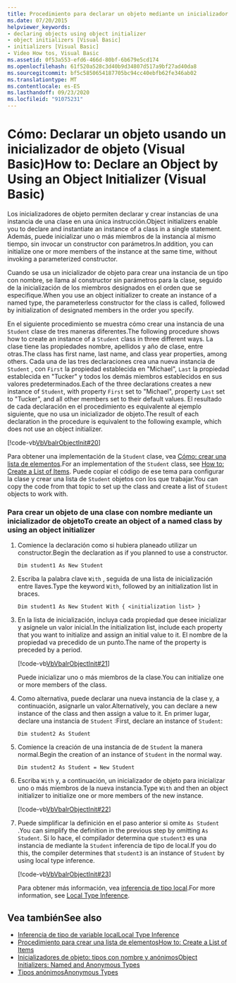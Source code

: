 ```yaml
---
title: Procedimiento para declarar un objeto mediante un inicializador de objeto
ms.date: 07/20/2015
helpviewer_keywords:
- declaring objects using object initializer
- object initializers [Visual Basic]
- initializers [Visual Basic]
- Video How tos, Visual Basic
ms.assetid: 0f53a553-efd6-466d-80bf-6b679e5cd174
ms.openlocfilehash: 61f520a528c3d40b9d34807d517a9bf27ad40da8
ms.sourcegitcommit: bf5c5850654187705bc94cc40ebfb62fe346ab02
ms.translationtype: MT
ms.contentlocale: es-ES
ms.lasthandoff: 09/23/2020
ms.locfileid: "91075231"
---
```

# <a name="how-to-declare-an-object-by-using-an-object-initializer-visual-basic"></a><span data-ttu-id="c6cfc-102">Cómo: Declarar un objeto usando un inicializador de objeto (Visual Basic)</span><span class="sxs-lookup"><span data-stu-id="c6cfc-102">How to: Declare an Object by Using an Object Initializer (Visual Basic)</span></span>

<span data-ttu-id="c6cfc-103">Los inicializadores de objeto permiten declarar y crear instancias de una instancia de una clase en una única instrucción.</span><span class="sxs-lookup"><span data-stu-id="c6cfc-103">Object initializers enable you to declare and instantiate an instance of a class in a single statement.</span></span> <span data-ttu-id="c6cfc-104">Además, puede inicializar uno o más miembros de la instancia al mismo tiempo, sin invocar un constructor con parámetros.</span><span class="sxs-lookup"><span data-stu-id="c6cfc-104">In addition, you can initialize one or more members of the instance at the same time, without invoking a parameterized constructor.</span></span>  
  
 <span data-ttu-id="c6cfc-105">Cuando se usa un inicializador de objeto para crear una instancia de un tipo con nombre, se llama al constructor sin parámetros para la clase, seguido de la inicialización de los miembros designados en el orden que se especifique.</span><span class="sxs-lookup"><span data-stu-id="c6cfc-105">When you use an object initializer to create an instance of a named type, the parameterless constructor for the class is called, followed by initialization of designated members in the order you specify.</span></span>  
  
 <span data-ttu-id="c6cfc-106">En el siguiente procedimiento se muestra cómo crear una instancia de una `Student` clase de tres maneras diferentes.</span><span class="sxs-lookup"><span data-stu-id="c6cfc-106">The following procedure shows how to create an instance of a `Student` class in three different ways.</span></span> <span data-ttu-id="c6cfc-107">La clase tiene las propiedades nombre, apellidos y año de clase, entre otras.</span><span class="sxs-lookup"><span data-stu-id="c6cfc-107">The class has first name, last name, and class year properties, among others.</span></span> <span data-ttu-id="c6cfc-108">Cada una de las tres declaraciones crea una nueva instancia de `Student` , con `First` la propiedad establecida en "Michael", `Last` la propiedad establecida en "Tucker" y todos los demás miembros establecidos en sus valores predeterminados.</span><span class="sxs-lookup"><span data-stu-id="c6cfc-108">Each of the three declarations creates a new instance of `Student`, with property `First` set to "Michael", property `Last` set to "Tucker", and all other members set to their default values.</span></span> <span data-ttu-id="c6cfc-109">El resultado de cada declaración en el procedimiento es equivalente al ejemplo siguiente, que no usa un inicializador de objeto.</span><span class="sxs-lookup"><span data-stu-id="c6cfc-109">The result of each declaration in the procedure is equivalent to the following example, which does not use an object initializer.</span></span>  
  
 [!code-vb[VbVbalrObjectInit#20](~/samples/snippets/visualbasic/VS_Snippets_VBCSharp/VbVbalrObjectInit/VB/Class2.vb#20)]  
  
 <span data-ttu-id="c6cfc-110">Para obtener una implementación de la `Student` clase, vea [Cómo: crear una lista de elementos](../../concepts/linq/how-to-create-a-list-of-items.md).</span><span class="sxs-lookup"><span data-stu-id="c6cfc-110">For an implementation of the `Student` class, see [How to: Create a List of Items](../../concepts/linq/how-to-create-a-list-of-items.md).</span></span> <span data-ttu-id="c6cfc-111">Puede copiar el código de ese tema para configurar la clase y crear una lista de `Student` objetos con los que trabajar.</span><span class="sxs-lookup"><span data-stu-id="c6cfc-111">You can copy the code from that topic to set up the class and create a list of `Student` objects to work with.</span></span>  
  
### <a name="to-create-an-object-of-a-named-class-by-using-an-object-initializer"></a><span data-ttu-id="c6cfc-112">Para crear un objeto de una clase con nombre mediante un inicializador de objeto</span><span class="sxs-lookup"><span data-stu-id="c6cfc-112">To create an object of a named class by using an object initializer</span></span>  
  
1. <span data-ttu-id="c6cfc-113">Comience la declaración como si hubiera planeado utilizar un constructor.</span><span class="sxs-lookup"><span data-stu-id="c6cfc-113">Begin the declaration as if you planned to use a constructor.</span></span>  
  
     `Dim student1 As New Student`  
  
2. <span data-ttu-id="c6cfc-114">Escriba la palabra clave `With` , seguida de una lista de inicialización entre llaves.</span><span class="sxs-lookup"><span data-stu-id="c6cfc-114">Type the keyword `With`, followed by an initialization list in braces.</span></span>  
  
     `Dim student1 As New Student With { <initialization list> }`  
  
3. <span data-ttu-id="c6cfc-115">En la lista de inicialización, incluya cada propiedad que desee inicializar y asígnele un valor inicial.</span><span class="sxs-lookup"><span data-stu-id="c6cfc-115">In the initialization list, include each property that you want to initialize and assign an initial value to it.</span></span> <span data-ttu-id="c6cfc-116">El nombre de la propiedad va precedido de un punto.</span><span class="sxs-lookup"><span data-stu-id="c6cfc-116">The name of the property is preceded by a period.</span></span>  
  
     [!code-vb[VbVbalrObjectInit#21](~/samples/snippets/visualbasic/VS_Snippets_VBCSharp/VbVbalrObjectInit/VB/Class2.vb#21)]  
  
     <span data-ttu-id="c6cfc-117">Puede inicializar uno o más miembros de la clase.</span><span class="sxs-lookup"><span data-stu-id="c6cfc-117">You can initialize one or more members of the class.</span></span>  
  
4. <span data-ttu-id="c6cfc-118">Como alternativa, puede declarar una nueva instancia de la clase y, a continuación, asignarle un valor.</span><span class="sxs-lookup"><span data-stu-id="c6cfc-118">Alternatively, you can declare a new instance of the class and then assign a value to it.</span></span> <span data-ttu-id="c6cfc-119">En primer lugar, declare una instancia de `Student` :</span><span class="sxs-lookup"><span data-stu-id="c6cfc-119">First, declare an instance of `Student`:</span></span>  
  
     `Dim student2 As Student`  
  
5. <span data-ttu-id="c6cfc-120">Comience la creación de una instancia de de `Student` la manera normal.</span><span class="sxs-lookup"><span data-stu-id="c6cfc-120">Begin the creation of an instance of `Student` in the normal way.</span></span>  
  
     `Dim student2 As Student = New Student`  
  
6. <span data-ttu-id="c6cfc-121">Escriba `With` y, a continuación, un inicializador de objeto para inicializar uno o más miembros de la nueva instancia.</span><span class="sxs-lookup"><span data-stu-id="c6cfc-121">Type `With` and then an object initializer to initialize one or more members of the new instance.</span></span>  
  
     [!code-vb[VbVbalrObjectInit#22](~/samples/snippets/visualbasic/VS_Snippets_VBCSharp/VbVbalrObjectInit/VB/Class2.vb#22)]  
  
7. <span data-ttu-id="c6cfc-122">Puede simplificar la definición en el paso anterior si omite `As Student` .</span><span class="sxs-lookup"><span data-stu-id="c6cfc-122">You can simplify the definition in the previous step by omitting `As Student`.</span></span> <span data-ttu-id="c6cfc-123">Si lo hace, el compilador determina que `student3` es una instancia de mediante la `Student` inferencia de tipo de local.</span><span class="sxs-lookup"><span data-stu-id="c6cfc-123">If you do this, the compiler determines that `student3` is an instance of `Student` by using local type inference.</span></span>  
  
     [!code-vb[VbVbalrObjectInit#23](~/samples/snippets/visualbasic/VS_Snippets_VBCSharp/VbVbalrObjectInit/VB/Class2.vb#23)]  
  
     <span data-ttu-id="c6cfc-124">Para obtener más información, vea [inferencia de tipo local](../variables/local-type-inference.md).</span><span class="sxs-lookup"><span data-stu-id="c6cfc-124">For more information, see [Local Type Inference](../variables/local-type-inference.md).</span></span>  
  
## <a name="see-also"></a><span data-ttu-id="c6cfc-125">Vea también</span><span class="sxs-lookup"><span data-stu-id="c6cfc-125">See also</span></span>

- [<span data-ttu-id="c6cfc-126">Inferencia de tipo de variable local</span><span class="sxs-lookup"><span data-stu-id="c6cfc-126">Local Type Inference</span></span>](../variables/local-type-inference.md)
- [<span data-ttu-id="c6cfc-127">Procedimiento para crear una lista de elementos</span><span class="sxs-lookup"><span data-stu-id="c6cfc-127">How to: Create a List of Items</span></span>](../../concepts/linq/how-to-create-a-list-of-items.md)
- [<span data-ttu-id="c6cfc-128">Inicializadores de objeto: tipos con nombre y anónimos</span><span class="sxs-lookup"><span data-stu-id="c6cfc-128">Object Initializers: Named and Anonymous Types</span></span>](object-initializers-named-and-anonymous-types.md)
- [<span data-ttu-id="c6cfc-129">Tipos anónimos</span><span class="sxs-lookup"><span data-stu-id="c6cfc-129">Anonymous Types</span></span>](anonymous-types.md)
